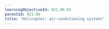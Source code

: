 ```yaml
---
learningObjectiveId: 021.06.02
parentId: 021.06
title: "Helicopter: air-conditioning systems"
---
```



